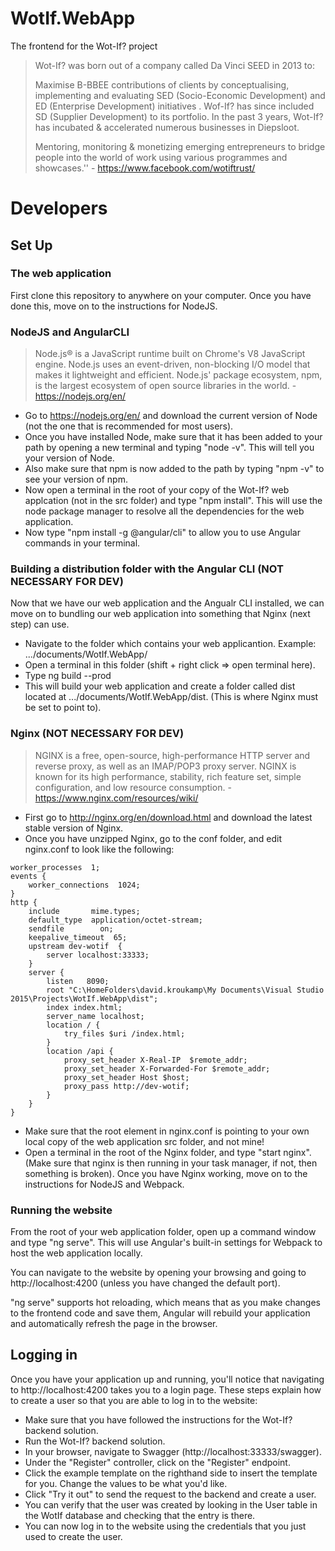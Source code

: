 # WotIf.WebApp
The frontend for the Wot-If? project

> Wot-If? was born out of a company called Da Vinci SEED in 2013 to:
> 
> Maximise B-BBEE contributions of clients by conceptualising, implementing and evaluating SED (Socio-Economic Development) and ED (Enterprise Development) initiatives . Wof-If? has since included SD (Supplier Development) to its portfolio. In the past 3 years, Wot-If? has incubated & accelerated numerous businesses in Diepsloot.
> 
> Mentoring, monitoring & monetizing emerging entrepreneurs to bridge people into the world of work using various programmes and showcases.'' - https://www.facebook.com/wotiftrust/

# Developers
## Set Up
### The web application
First clone this repository to anywhere on your computer. Once you have done this, move on to the instructions for NodeJS.

### NodeJS and AngularCLI
>Node.js® is a JavaScript runtime built on Chrome's V8 JavaScript engine. Node.js uses an event-driven, non-blocking I/O model that makes it lightweight and efficient. Node.js' package ecosystem, npm, is the largest ecosystem of open source libraries in the world. - https://nodejs.org/en/

+ Go to https://nodejs.org/en/ and download the current version of Node (not the one that is recommended for most users).
+ Once you have installed Node, make sure that it has been added to your path by opening a new terminal and typing "node -v". This will tell you your version of Node.
+ Also make sure that npm is now added to the path by typing "npm -v" to see your version of npm.
+ Now open a terminal in the root of your copy of the Wot-If? web applcation (not in the src folder) and type "npm install". This will use the node package manager to resolve all the dependencies for the web application.
+ Now type "npm install -g @angular/cli" to allow you to use Angular commands in your terminal.

### Building a distribution folder with the Angular CLI (NOT NECESSARY FOR DEV)
Now that we have our web application and the Angualr CLI installed, we can move on to bundling our web application into something that Nginx (next step) can use.

+ Navigate to the folder which contains your web applicantion. Example: .../documents/WotIf.WebApp/
+ Open a terminal in this folder (shift + right click => open terminal here).
+ Type ng build --prod
+ This will build your web application and create a folder called dist located at .../documents/WotIf.WebApp/dist. (This is where Nginx must be set to point to).

### Nginx (NOT NECESSARY FOR DEV)
> NGINX is a free, open-source, high-performance HTTP server and reverse proxy, as well as an IMAP/POP3 proxy server. NGINX is known for its high performance, stability, rich feature set, simple configuration, and low resource consumption. - https://www.nginx.com/resources/wiki/

+ First go to http://nginx.org/en/download.html and download the latest stable version of Nginx.
+ Once you have unzipped Nginx, go to the conf folder, and edit nginx.conf to look like the following:
```
worker_processes  1;
events {
    worker_connections  1024;
}
http {
    include       mime.types;
    default_type  application/octet-stream;
    sendfile        on;
    keepalive_timeout  65;
    upstream dev-wotif  {
        server localhost:33333;
    }
    server {
        listen   8090;
        root "C:\HomeFolders\david.kroukamp\My Documents\Visual Studio 2015\Projects\WotIf.WebApp\dist";
        index index.html;
        server_name localhost;
        location / {
            try_files $uri /index.html;
        }
        location /api {
            proxy_set_header X-Real-IP  $remote_addr;
            proxy_set_header X-Forwarded-For $remote_addr;
            proxy_set_header Host $host;
            proxy_pass http://dev-wotif;
        }
    }
}
```
+ Make sure that the root element in nginx.conf is pointing to your own local copy of the web application src folder, and not mine!
+ Open a terminal in the root of the Nginx folder, and type "start nginx". (Make sure that nginx is then running in your task manager, if not, then something is broken).
Once you have Nginx working, move on to the instructions for NodeJS and Webpack.

### Running the website
From the root of your web application folder, open up a command window and type "ng serve". This will use Angular's built-in settings for Webpack to host the web application locally.

You can navigate to the website by opening your browsing and going to http://localhost:4200 (unless you have changed the default port).

"ng serve" supports hot reloading, which means that as you make changes to the frontend code and save them, Angular will rebuild your application and automatically refresh the page in the browser.


## Logging in
Once you have your application up and running, you'll notice that navigating to http://localhost:4200 takes you to a login page. These steps explain how to create a user so that you are able to log in to the website:
+ Make sure that you have followed the instructions for the Wot-If? backend solution.
+ Run the Wot-If? backend solution.
+ In your browser, navigate to Swagger (http://localhost:33333/swagger).
+ Under the "Register" controller, click on the "Register" endpoint.
+ Click the example template on the righthand side to insert the template for you. Change the values to be what you'd like.
+ Click "Try it out" to send the request to the backend and create a user.
+ You can verify that the user was created by looking in the User table in the WotIf database and checking that the entry is there.
+ You can now log in to the website using the credentials that you just used to create the user.
